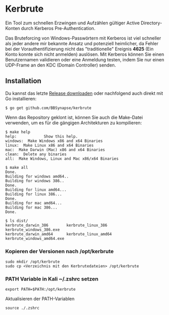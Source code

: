 # Kerbrute

Ein Tool zum schnellen Erzwingen und Aufzählen gültiger Active Directory-Konten durch Kerberos Pre-Authentication.

Das Bruteforcing von Windows-Passwörtern mit Kerberos ist viel schneller als jeder andere mir bekannte Ansatz und potenziell heimlicher, da Fehler bei der Vorauthentifizierung nicht das "traditionelle" Ereignis **4625** (Ein Konto konnte sich nicht anmelden) auslösen. Mit Kerberos können Sie einen Benutzernamen validieren oder eine Anmeldung testen, indem Sie nur einen UDP-Frame an den KDC (Domain Controller) senden. 

## Installation
Du kannst das letzte [Release downloaden](https://github.com/BBSynapse/Kerbrute/releases/tag/kerbrute) oder nachfolgend auch direkt mit Go installieren:

```
$ go get github.com/BBSynapse/kerbrute
```
Wenn das Repository geklont ist, können Sie auch die Make-Datei verwenden, um es für die gängigen Architekturen zu kompilieren:

```
$ make help
help:            Show this help.
windows:  Make Windows x86 and x64 Binaries
linux:  Make Linux x86 and x64 Binaries
mac:  Make Darwin (Mac) x86 and x64 Binaries
clean:  Delete any binaries
all:  Make Windows, Linux and Mac x86/x64 Binaries

$ make all
Done.
Building for windows amd64..
Building for windows 386..
Done.
Building for linux amd64...
Building for linux 386...
Done.
Building for mac amd64...
Building for mac 386...
Done.

$ ls dist/
kerbrute_darwin_386        kerbrute_linux_386         kerbrute_windows_386.exe
kerbrute_darwin_amd64      kerbrute_linux_amd64       kerbrute_windows_amd64.exe
```
### Kopieren der Versionen nach **/opt/kerbrute**

```hl:1,2
sudo mkdir /opt/kerbrute
sudo cp <Verzeichnis mit den Kerbrutedateien> /opt/kerbrute
```
### PATH Variable in Kali  ~/.zshrc setzen

```hl:1
export PATH=$PATH:/opt/kerbrute
```

Aktualisieren der PATH-Variablen

```hl:1
source ./.zshrc 
```
